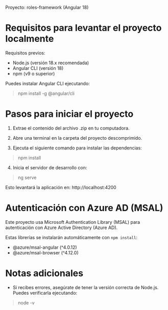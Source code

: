 Proyecto: roles-framework (Angular 18)


Requisitos para levantar el proyecto localmente
==============================================

Requisitos previos:
- Node.js (versión 18.x recomendada)
- Angular CLI (versión 18)
- npm (v9 o superior)

Puedes instalar Angular CLI ejecutando:
> npm install -g @angular/cli

Pasos para iniciar el proyecto
================================

1. Extrae el contenido del archivo .zip en tu computadora.

2. Abre una terminal en la carpeta del proyecto descomprimido.

3. Ejecuta el siguiente comando para instalar las dependencias:
> npm install

4. Inicia el servidor de desarrollo con:
> ng serve

Esto levantará la aplicación en:
http://localhost:4200


Autenticación con Azure AD (MSAL)
===================================

Este proyecto usa Microsoft Authentication Library (MSAL) para autenticación con Azure Active Directory (Azure AD).

Estas librerías se instalarán automáticamente con `npm install`:

- @azure/msal-angular (^4.0.12)
- @azure/msal-browser (^4.12.0)


Notas adicionales
=====================

- Si recibes errores, asegúrate de tener la versión correcta de Node.js.
Puedes verificarla ejecutando:
> node -v